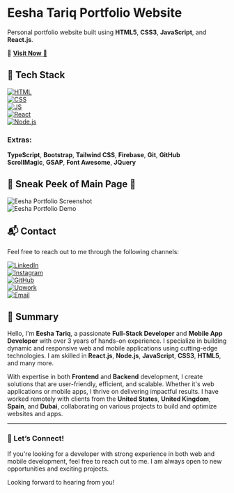 # Eesha Tariq Portfolio Website

Personal portfolio website built using **HTML5**, **CSS3**, **JavaScript**, and **React.js**.

🔗 [**Visit Now** 🚀](https://yourportfolio.com)

## 📌 Tech Stack
[![HTML](https://img.shields.io/badge/html5%20-%23E34F26.svg?&style=for-the-badge&logo=html5&logoColor=white)](https://github.com/esha-tariq/portfolio-website/search?l=html)&nbsp;  
[![CSS](https://img.shields.io/badge/css3%20-%231572B6.svg?&style=for-the-badge&logo=css3&logoColor=white)](https://github.com/esha-tariq/portfolio-website/search?l=css)&nbsp;  
[![JS](https://img.shields.io/badge/javascript%20-%23323330.svg?&style=for-the-badge&logo=javascript&logoColor=%23F7DF1E)](https://github.com/esha-tariq/portfolio-website/search?l=javascript)&nbsp;  
[![React](https://img.shields.io/badge/react%20-%23000000.svg?&style=for-the-badge&logo=react&logoColor=white)](https://github.com/esha-tariq/portfolio-website/search?l=react)&nbsp;  
[![Node.js](https://img.shields.io/badge/Node.js-339933?style=for-the-badge&logo=node.js&logoColor=white)](https://github.com/esha-tariq/portfolio-website/search?l=node.js)

### Extras:
**TypeScript**, **Bootstrap**, **Tailwind CSS**, **Firebase**, **Git**, **GitHub**  
**ScrollMagic**, **GSAP**, **Font Awesome**, **JQuery**

## 📌 Sneak Peek of Main Page 🙈
![Eesha Portfolio Screenshot](https://user-images.githubusercontent.com/xxxxxx/xxxxxxx.png)  
![Eesha Portfolio Demo](https://user-images.githubusercontent.com/xxxxxx/xxxxxxx.png)

## 📬 Contact  
Feel free to reach out to me through the following channels:

[![LinkedIn](https://img.shields.io/badge/LinkedIn-0077B5?style=for-the-badge&logo=linkedin&logoColor=white)](https://www.linkedin.com/in/esha-tariqdev)  
[![Instagram](https://img.shields.io/badge/Instagram-E4405F?style=for-the-badge&logo=instagram&logoColor=white)](https://www.instagram.com/esha.tariq.dev)  
[![GitHub](https://img.shields.io/badge/GitHub-181717?style=for-the-badge&logo=github&logoColor=white)](https://github.com/esha-tariq)  
[![Upwork](https://img.shields.io/badge/Upwork-6FDA44?style=for-the-badge&logo=upwork&logoColor=white)](https://www.upwork.com/freelancers/~01693449d0c037f0f8)  
[![Email](https://img.shields.io/badge/Email-4285F4?style=for-the-badge&logo=gmail&logoColor=white)](mailto:tariqeesha321@gmail.com)

## 📄 Summary
Hello, I'm **Eesha Tariq**, a passionate **Full-Stack Developer** and **Mobile App Developer** with over 3 years of hands-on experience. I specialize in building dynamic and responsive web and mobile applications using cutting-edge technologies. I am skilled in **React.js**, **Node.js**, **JavaScript**, **CSS3**, **HTML5**, and many more.

With expertise in both **Frontend** and **Backend** development, I create solutions that are user-friendly, efficient, and scalable. Whether it's web applications or mobile apps, I thrive on delivering impactful results. I have worked remotely with clients from the **United States**, **United Kingdom**, **Spain**, and **Dubai**, collaborating on various projects to build and optimize websites and apps.

---

### 📌 Let’s Connect!
If you're looking for a developer with strong experience in both web and mobile development, feel free to reach out to me. I am always open to new opportunities and exciting projects.  

Looking forward to hearing from you!

